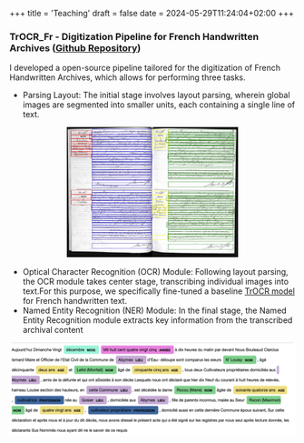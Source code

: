 
+++
title = 'Teaching'
draft = false
date = 2024-05-29T11:24:04+02:00
+++
    
    
### TrOCR_Fr - Digitization Pipeline for French Handwritten Archives ([Github Repository](https://github.com/handwrittenOCR/trocr_handwritten)) ###

I developed a open-source pipeline tailored for the digitization of French Handwritten Archives, which allows for performing
three tasks.
* Parsing Layout: The initial stage involves layout parsing, wherein global images are segmented into smaller units, each containing a single line of text.

<div id="banner" style="display: flex; justify-content: space-between; align-items: center;">

  <div class="inline-block" style="text-align: center;">
  <img src="/images/layout.jpg" style="max-width: 60%; max-height: 60%;">
  </div>
    </div>
  
* Optical Character Recognition (OCR) Module: Following layout parsing, the OCR module takes center stage, transcribing individual images into text.For this purpose, we specifically fine-tuned a baseline [TrOCR model](https://github.com/microsoft/unilm/tree/master/trocr) for French handwritten text. 
* Named Entity Recognition (NER) Module: In the final stage, the Named Entity Recognition module
extracts key information from the transcribed archival content

<div id="banner" style="display: flex; justify-content: space-between; align-items: center;">

  <div class="inline-block" style="flex: 1; text-align: center;">
  <img src="/images/NER.png" style="max-width: 100%; max-height: 60%;">
  </div>
  
  </div>